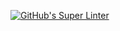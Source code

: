 [![GitHub's Super Linter](https://github.com/<ICS20-Edward-McNamara>/<Unit1-03-HTML-Style>/workflows/GitHub's%20Super%20Linter/badge.svg)](https://github.com/<ICS20-Edward-McNamara>/<Unit1-03-HTML-Style>/actions)